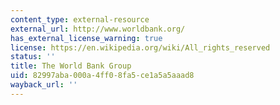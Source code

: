 ```yaml
---
content_type: external-resource
external_url: http://www.worldbank.org/
has_external_license_warning: true
license: https://en.wikipedia.org/wiki/All_rights_reserved
status: ''
title: The World Bank Group
uid: 82997aba-000a-4ff0-8fa5-ce1a5a5aaad8
wayback_url: ''
---
```

